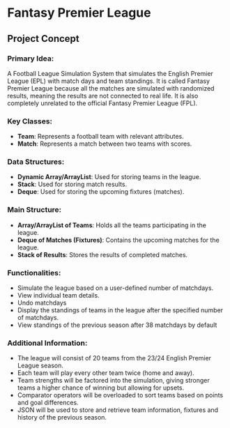 # **Fantasy Premier League**
## **Project Concept**

### Primary Idea:
A Football League Simulation System that simulates the English Premier League (EPL) with match days and team standings. It is called Fantasy Premier League because all the matches are simulated with randomized results, meaning the results are not connected to real life. It is also completely unrelated to the official Fantasy Premier League (FPL).

### Key Classes:
- **Team**: Represents a football team with relevant attributes.
- **Match**: Represents a match between two teams with scores.

### Data Structures:
- **Dynamic Array/ArrayList**: Used for storing teams in the league.
- **Stack**: Used for storing match results.
- **Deque**: Used for storing the upcoming fixtures (matches).

### Main Structure:
- **Array/ArrayList of Teams**: Holds all the teams participating in the league.
- **Deque of Matches (Fixtures)**: Contains the upcoming matches for the league.
- **Stack of Results**: Stores the results of completed matches.

### Functionalities:
- Simulate the league based on a user-defined number of matchdays.
- View individual team details.
- Undo matchdays
- Display the standings of teams in the league after the specified number of matchdays.
- View standings of the previous season after 38 matchdays by default

### Additional Information:
- The league will consist of 20 teams from the 23/24 English Premier League season.
- Each team will play every other team twice (home and away).
- Team strengths will be factored into the simulation, giving stronger teams a higher chance of winning but allowing for upsets.
- Comparator operators will be overloaded to sort teams based on points and goal differences.
- JSON will be used to store and retrieve team information, fixtures and history of the previous season.
